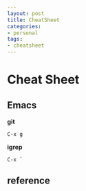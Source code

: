 ```yaml
---
layout: post
title: CheatSheet 
categories: 
- personal
tags:
- cheatsheet
---
```


# Cheat Sheet 

## Emacs

**git**

```C-x g```

**igrep**
```
C-x `
```

## reference 
[]()

